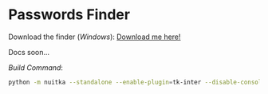 # Passwords Finder

Download the finder (<i>Windows</i>): <a href="https://github.com/iuritorres/passwords-finder/raw/main/Passwords%20Finder.dist.rar" download>Download me here!</a>

Docs soon...

_Build Command_:
```bash
python -m nuitka --standalone --enable-plugin=tk-inter --disable-console --windows-icon-from-ico=".\icon.ico" '.\Passwords Finder.py'
```
